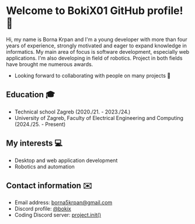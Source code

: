 # Welcome to BokiX01 GitHub profile! 👋

Hi, my name is Borna Krpan and I'm a young developer with more than four years of experience, strongly motivated and eager to expand knowledge in informatics.
My main area of focus is software development, especially web applications. I'm also developing in field of robotics. Project in both fields have brought me numerous awards.

- Looking forward to collaborating with people on many projects 🤝

## Education 🎓
- Technical school Zagreb (2020./21. - 2023./24.)
- University of Zagreb, Faculty of Electrical Engineering and Computing (2024./25. - Present)

## My interests 💻
-  Desktop and web application development
-  Robotics and automation

## Contact information ✉️
- Email address: borna5krpan@gmail.com
- Discord profile: [@bokix](https://discord.com/users/429328860648308766)
- Coding Discord server: [project.init()](https://discord.gg/EkUhXr5qKH)
